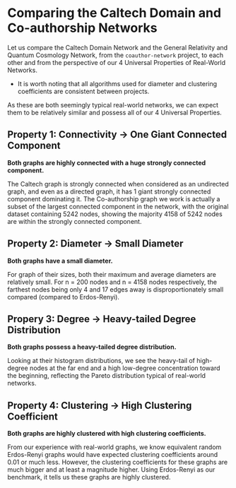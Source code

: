 # Comparing the Caltech Domain and Co-authorship Networks

Let us compare the Caltech Domain Network and the General Relativity and Quantum Cosmology Network, from the `coauthor-network` project, to each other and from the perspective of our 4 Universal Properties of Real-World Networks.

- It is worth noting that all algorithms used for diameter and clustering coefficients are consistent between projects.

As these are both seemingly typical real-world networks, we can expect them to be relatively similar and possess all of our 4 Universal Properties.

## Property 1: Connectivity -> One Giant Connected Component

**Both graphs are highly connected with a huge strongly connected component.**

The Caltech graph is strongly connected when considered as an undirected graph, and even as a directed graph, it has 1 giant strongly connected component dominating it. The Co-authorship graph we work is actually a subset of the largest connected component in the network, with the original dataset containing 5242 nodes, showing the majority 4158 of 5242 nodes are within the strongly connected component.

## Property 2: Diameter -> Small Diameter

**Both graphs have a small diameter.**

For graph of their sizes, both their maximum and average diameters are relatively small. For n = 200 nodes and n = 4158 nodes respectively, the farthest nodes being only 4 and 17 edges away is disproportionately small compared (compared to Erdos-Renyi).

## Propery 3: Degree -> Heavy-tailed Degree Distribution

**Both graphs possess a heavy-tailed degree distribution.**

Looking at their histogram distributions, we see the heavy-tail of high-degree nodes at the far end and a high low-degree concentration toward the beginning, reflecting the Pareto distribution typical of real-world networks.

## Property 4: Clustering -> High Clustering Coefficient

**Both graphs are highly clustered with high clustering coefficients.**

From our experience with real-world graphs, we know equivalent random Erdos-Renyi graphs would have expected clustering coefficients around 0.01 or much less. However, the clustering coefficients for these graphs are much bigger and at least a magnitude higher. Using Erdos-Renyi as our benchmark, it tells us these graphs are highly clustered.
